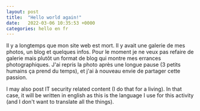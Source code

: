 ```yaml
---
layout: post
title:  "Hello world again!"
date:   2022-03-06 10:35:53 +0000
categories: hello en fr
---
```

Il y a longtemps que mon site web est mort. Il y avait une galerie de mes photos, un blog et quelques infos. Pour le moment je ne veux pas refaire de galerie mais plutôt un format de blog qui montre mes errances photographiques. J'ai repris la photo après une longue pause (3 petits humains ça prend du temps), et j'ai à nouveau envie de partager cette passion.

I may also post IT security related content (I do that for a living). In that case, it will be written in english as this is the language I use for this activity (and I don't want to translate all the things).
